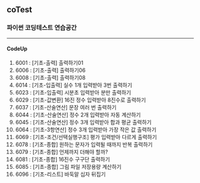## coTest
### 파이썬 코딩테스트 연습공간
***
#### CodeUp
 1. 6001 : [기초-출력] 출력하기01
 2. 6006 : [기초-출력] 출력하기06
 3. 6008 : [기초-출력] 출력하기08
 4. 6014 : [기초-입출력] 실수 1개 입력받아 3번 출력하기
 5. 6023 : [기초-입출력] 시분초 입력받아 분만 출력하기
 6. 6029 : [기초-값변환] 16진 정수 입력받아 8진수로 출력하기
 7. 6037 : [기초-산술연산] 문장 여러 번 출력하기
 8. 6044 : [기초-산술연산] 정수 2개 입력받아 자동 계산하기
 9. 6045 : [기초-산술연산] 정수 3개 입력받아 합과 평균 출력하기
10. 6064 : [기초-3항연산] 정수 3개 입력받아 가장 작은 값 출력하기
11. 6069 : [기초-조건/선택실행구조] 평가 입력받아 다르게 출력하기
12. 6078 : [기초-종합] 원하는 문자가 입력될 때까지 반복 출력하기
13. 6079 : [기초-종합] 언제까지 더해야 할까?
14. 6081 : [기초-종합] 16진수 구구단 출력하기
15. 6085 : [기초-종합] 그림 파일 저장용량 계산하기
16. 6096 : [기초-리스트] 바둑알 십자 뒤집기
